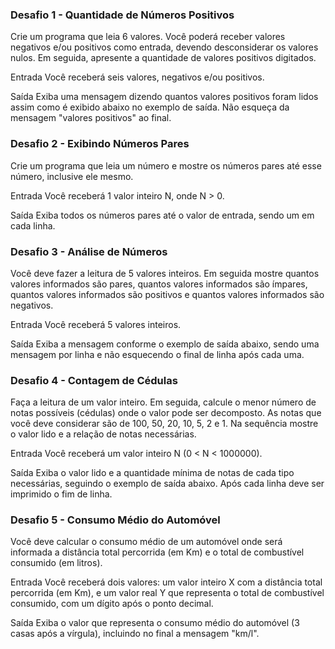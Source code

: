 ### Desafio 1 - Quantidade de Números Positivos

Crie um programa que leia 6 valores. Você poderá receber valores negativos e/ou positivos como entrada, devendo desconsiderar os valores nulos. Em seguida, apresente a quantidade de valores positivos digitados.

Entrada
Você receberá seis valores, negativos e/ou positivos.

Saída
Exiba uma mensagem dizendo quantos valores positivos foram lidos assim como é exibido abaixo no exemplo de saída. Não esqueça da mensagem "valores positivos" ao final.

### Desafio 2 - Exibindo Números Pares

Crie um programa que leia um número e mostre os números pares até esse número, inclusive ele mesmo.

Entrada
Você receberá 1 valor inteiro N, onde N > 0.

Saída
Exiba todos os números pares até o valor de entrada, sendo um em cada linha. 

### Desafio 3 - Análise de Números

Você deve fazer a leitura de 5 valores inteiros. Em seguida mostre quantos valores informados são pares, quantos valores informados são ímpares, quantos valores informados são positivos e quantos valores informados são negativos.

Entrada
Você receberá 5 valores inteiros.

Saída
Exiba a mensagem conforme o exemplo de saída abaixo, sendo uma mensagem por linha e não esquecendo o final de linha após cada uma.

### Desafio 4 - Contagem de Cédulas

Faça a leitura de um valor inteiro. Em seguida, calcule o menor número de notas possíveis (cédulas) onde o valor pode ser decomposto. As notas que você deve considerar são de 100, 50, 20, 10, 5, 2 e 1. Na sequência mostre o valor lido e a relação de notas necessárias.

Entrada
Você receberá um valor inteiro N (0 < N < 1000000).

Saída
Exiba o valor lido e a quantidade mínima de notas de cada tipo necessárias, seguindo o exemplo de saída abaixo. Após cada linha deve ser imprimido o fim de linha.

### Desafio 5 - Consumo Médio do Automóvel
 
Você deve calcular o consumo médio de um automóvel onde será informada a distância total percorrida (em Km) e o total de combustível consumido (em litros).

Entrada
Você receberá dois valores: um valor inteiro X com a distância total percorrida (em Km), e um valor real Y que representa o total de combustível consumido, com um dígito após o ponto decimal.

Saída
Exiba o valor que representa o consumo médio do automóvel (3 casas após a vírgula), incluindo no final a mensagem "km/l".